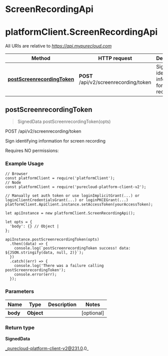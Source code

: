 # ScreenRecordingApi

# platformClient.ScreenRecordingApi

All URIs are relative to *https://api.mypurecloud.com*

| Method | HTTP request | Description |
| ------------- | ------------- | ------------- |
[**postScreenrecordingToken**](ScreenRecordingApi#postScreenrecordingToken) | **POST** /api/v2/screenrecording/token | Sign identifying information for screen recording



## postScreenrecordingToken

> SignedData postScreenrecordingToken(opts)


POST /api/v2/screenrecording/token

Sign identifying information for screen recording

Requires NO permissions:

### Example Usage

```{"language":"javascript"}
// Browser
const platformClient = require('platformClient');
// Node
const platformClient = require('purecloud-platform-client-v2');

// Manually set auth token or use loginImplicitGrant(...) or loginClientCredentialsGrant(...) or loginPKCEGrant(...)
platformClient.ApiClient.instance.setAccessToken(yourAccessToken);

let apiInstance = new platformClient.ScreenRecordingApi();

let opts = { 
  'body': {} // Object | 
};

apiInstance.postScreenrecordingToken(opts)
  .then((data) => {
    console.log(`postScreenrecordingToken success! data: ${JSON.stringify(data, null, 2)}`);
  })
  .catch((err) => {
    console.log('There was a failure calling postScreenrecordingToken');
    console.error(err);
  });
```

### Parameters


| Name | Type | Description  | Notes |
| ------------- | ------------- | ------------- | ------------- |
 **body** | **Object** |  | [optional]  |

### Return type

**SignedData**


_purecloud-platform-client-v2@231.0.0_
